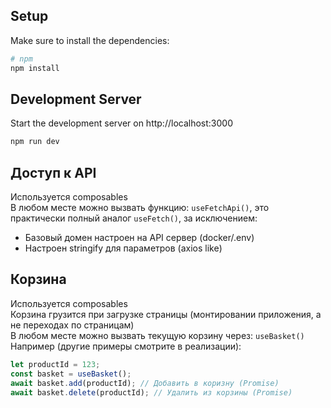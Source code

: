 ## Setup

Make sure to install the dependencies:

```bash
# npm
npm install
```

## Development Server

Start the development server on http://localhost:3000

```bash
npm run dev
```

## Доступ к API

Используется composables  
В любом месте можно вызвать функцию: `useFetchApi()`, это практически полный аналог `useFetch()`, за исключением:

-   Базовый домен настроен на API сервер (docker/.env)
-   Настроен stringify для параметров (axios like)

## Корзина

Используется composables  
Корзина грузится при загрузке страницы (монтировании приложения, а не переходах по страницам)  
В любом месте можно вызвать текущую корзину через: `useBasket()`  
Например (другие примеры смотрите в реализации):

```ts
let productId = 123;
const basket = useBasket();
await basket.add(productId); // Добавить в коризну (Promise)
await basket.delete(productId); // Удалить из корзины (Promise)
```
